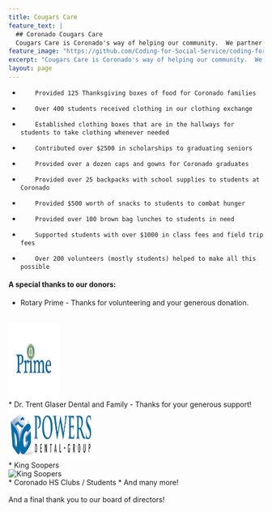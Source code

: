 ```yaml
---
title: Cougars Care
feature_text: |
  ## Coronado Cougars Care
  Cougars Care is Coronado's way of helping our community.  We partner with our students to make sure that no student is exempted from any part of their education based on tangible need.
feature_image: "https://github.com/Coding-for-Social-Service/coding-for-social-service.github.io/blob/master/assets/testpic.jpg?raw=true"
excerpt: "Cougars Care is Coronado's way of helping our community.  We partner with our students to make sure that no student is exempted from any part of their education based on tangible need."
layout: page
---
```


*         Provided 125 Thanksgiving boxes of food for Coronado families
*         Over 400 students received clothing in our clothing exchange
*         Established clothing boxes that are in the hallways for students to take clothing whenever needed
*         Contributed over $2500 in scholarships to graduating seniors
*         Provided over a dozen caps and gowns for Coronado graduates
*         Provided over 25 backpacks with school supplies to students at Coronado
*         Provided $500 worth of snacks to students to combat hunger
*         Provided over 100 brown bag lunches to students in need 
*         Supported students with over $1000 in class fees and field trip fees 
*         Over 200 volunteers (mostly students) helped to make all this possible


#### A special thanks to our donors: 
* Rotary Prime - Thanks for volunteering and your generous donation.
<br>
<img src="https://github.com/Coding-for-Social-Service/coding-for-social-service.github.io/blob/master/assets/images/rotaryprime.jpg?raw=true" alt="Rotary Prime" height="150" width="100"> 
<br>
* Dr. Trent Glaser Dental and Family - Thanks for your generous support!
<br>
<img src="https://github.com/Coding-for-Social-Service/coding-for-social-service.github.io/blob/master/assets/images/powers-dental-group.png?raw=true" alt="Powers Dental Group" height="100" width="170">
<br>
* King Soopers
<br> 
<img src="https://upload.wikimedia.org/wikipedia/en/thumb/c/ca/King_Soopers_logo.svg/1200px-King_Soopers_logo.svg.png" alt="King Soopers" height="60px" width="130px">
<br>
* Coronado HS Clubs / Students
* And many more!
<br>
<br>
And a final thank you to our board of directors!
